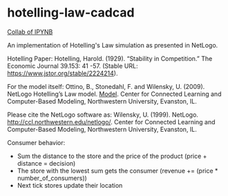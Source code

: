 # hotelling-law-cadcad
[Collab of IPYNB](https://colab.research.google.com/drive/1mZmOFC7hNmhuaUMkw74yMyh6AcMa04zF#scrollTo=jZDKRa5P9-gP)


An implementation of Hotelling's Law simulation as presented in NetLogo.

Hotelling Paper:
Hotelling, Harold. (1929). “Stability in Competition.” The Economic Journal 39.153: 41 -57. (Stable URL: https://www.jstor.org/stable/2224214).


For the model itself:
Ottino, B., Stonedahl, F. and Wilensky, U. (2009). NetLogo Hotelling’s Law model. [Model](https://ccl.northwestern.edu/netlogo/models/Hotelling'sLaw). Center for Connected Learning and Computer-Based Modeling, Northwestern University, Evanston, IL.

Please cite the NetLogo software as:
Wilensky, U. (1999). NetLogo. http://ccl.northwestern.edu/netlogo/. Center for Connected Learning and Computer-Based Modeling, Northwestern University, Evanston, IL.

Consumer behavior:
- Sum the distance to the store and the price of the product (price + distance = decision)
- The store with the lowest sum gets the consumer (revenue += (price * number_of_consumers))
- Next tick stores update their location
